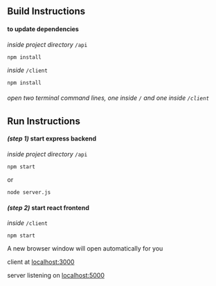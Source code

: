 ## Build Instructions
#### to update dependencies

_inside project directory_ `/api`
```
npm install
```

_inside_ `/client`
```
npm install
```


###### open two terminal command lines, one inside `/` and one inside `/client`


## Run Instructions
#### _(step 1)_ start express backend

_inside project directory_ `/api`
```
npm start
```
or
```
node server.js
```


#### _(step 2)_ start react frontend

_inside_ `/client`
```
npm start
```


A new browser window will open automatically for you

client at [localhost:3000](http://localhost:3000)

server listening on [localhost:5000](http://localhost:5000)
